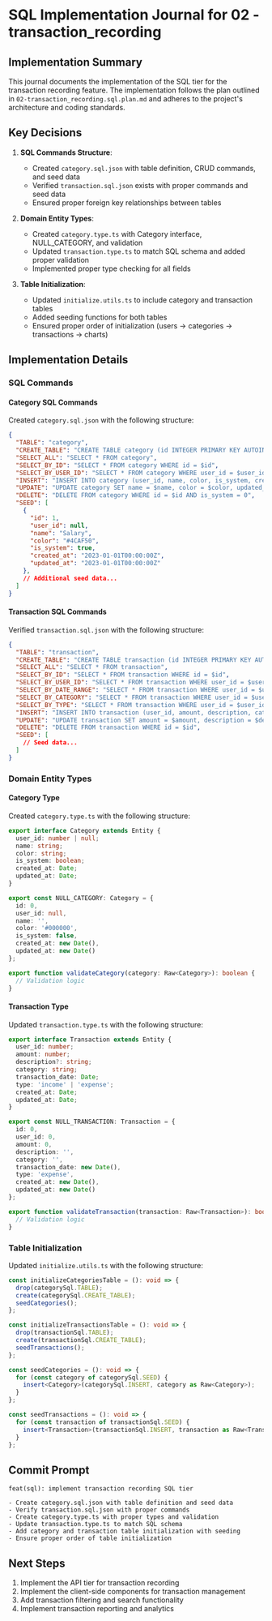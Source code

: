 # SQL Implementation Journal for 02 - transaction_recording

## Implementation Summary

This journal documents the implementation of the SQL tier for the transaction recording feature. The implementation follows the plan outlined in `02-transaction_recording.sql.plan.md` and adheres to the project's architecture and coding standards.

## Key Decisions

1. **SQL Commands Structure**:
   - Created `category.sql.json` with table definition, CRUD commands, and seed data
   - Verified `transaction.sql.json` exists with proper commands and seed data
   - Ensured proper foreign key relationships between tables

2. **Domain Entity Types**:
   - Created `category.type.ts` with Category interface, NULL_CATEGORY, and validation
   - Updated `transaction.type.ts` to match SQL schema and added proper validation
   - Implemented proper type checking for all fields

3. **Table Initialization**:
   - Updated `initialize.utils.ts` to include category and transaction tables
   - Added seeding functions for both tables
   - Ensured proper order of initialization (users → categories → transactions → charts)

## Implementation Details

### SQL Commands

#### Category SQL Commands

Created `category.sql.json` with the following structure:

```json
{
  "TABLE": "category",
  "CREATE_TABLE": "CREATE TABLE category (id INTEGER PRIMARY KEY AUTOINCREMENT, user_id INTEGER, name TEXT NOT NULL, color TEXT NOT NULL, is_system BOOLEAN NOT NULL DEFAULT 0, created_at DATETIME, updated_at DATETIME, FOREIGN KEY (user_id) REFERENCES user(id))",
  "SELECT_ALL": "SELECT * FROM category",
  "SELECT_BY_ID": "SELECT * FROM category WHERE id = $id",
  "SELECT_BY_USER_ID": "SELECT * FROM category WHERE user_id = $user_id OR is_system = 1",
  "INSERT": "INSERT INTO category (user_id, name, color, is_system, created_at, updated_at) VALUES ($user_id, $name, $color, $is_system, $created_at, $updated_at)",
  "UPDATE": "UPDATE category SET name = $name, color = $color, updated_at = $updated_at WHERE id = $id",
  "DELETE": "DELETE FROM category WHERE id = $id AND is_system = 0",
  "SEED": [
    {
      "id": 1,
      "user_id": null,
      "name": "Salary",
      "color": "#4CAF50",
      "is_system": true,
      "created_at": "2023-01-01T00:00:00Z",
      "updated_at": "2023-01-01T00:00:00Z"
    },
    // Additional seed data...
  ]
}
```

#### Transaction SQL Commands

Verified `transaction.sql.json` with the following structure:

```json
{
  "TABLE": "transaction",
  "CREATE_TABLE": "CREATE TABLE transaction (id INTEGER PRIMARY KEY AUTOINCREMENT, user_id INTEGER NOT NULL, amount DECIMAL(10,2) NOT NULL, description TEXT, category TEXT, transaction_date DATE NOT NULL, type TEXT NOT NULL, created_at DATETIME, updated_at DATETIME, FOREIGN KEY (user_id) REFERENCES user(id))",
  "SELECT_ALL": "SELECT * FROM transaction",
  "SELECT_BY_ID": "SELECT * FROM transaction WHERE id = $id",
  "SELECT_BY_USER_ID": "SELECT * FROM transaction WHERE user_id = $user_id",
  "SELECT_BY_DATE_RANGE": "SELECT * FROM transaction WHERE user_id = $user_id AND transaction_date BETWEEN $start_date AND $end_date",
  "SELECT_BY_CATEGORY": "SELECT * FROM transaction WHERE user_id = $user_id AND category = $category",
  "SELECT_BY_TYPE": "SELECT * FROM transaction WHERE user_id = $user_id AND type = $type",
  "INSERT": "INSERT INTO transaction (user_id, amount, description, category, transaction_date, type, created_at, updated_at) VALUES ($user_id, $amount, $description, $category, $transaction_date, $type, $created_at, $updated_at)",
  "UPDATE": "UPDATE transaction SET amount = $amount, description = $description, category = $category, transaction_date = $transaction_date, type = $type, updated_at = $updated_at WHERE id = $id",
  "DELETE": "DELETE FROM transaction WHERE id = $id",
  "SEED": [
    // Seed data...
  ]
}
```

### Domain Entity Types

#### Category Type

Created `category.type.ts` with the following structure:

```typescript
export interface Category extends Entity {
  user_id: number | null;
  name: string;
  color: string;
  is_system: boolean;
  created_at: Date;
  updated_at: Date;
}

export const NULL_CATEGORY: Category = {
  id: 0,
  user_id: null,
  name: '',
  color: '#000000',
  is_system: false,
  created_at: new Date(),
  updated_at: new Date()
};

export function validateCategory(category: Raw<Category>): boolean {
  // Validation logic
}
```

#### Transaction Type

Updated `transaction.type.ts` with the following structure:

```typescript
export interface Transaction extends Entity {
  user_id: number;
  amount: number;
  description?: string;
  category: string;
  transaction_date: Date;
  type: 'income' | 'expense';
  created_at: Date;
  updated_at: Date;
}

export const NULL_TRANSACTION: Transaction = {
  id: 0,
  user_id: 0,
  amount: 0,
  description: '',
  category: '',
  transaction_date: new Date(),
  type: 'expense',
  created_at: new Date(),
  updated_at: new Date()
};

export function validateTransaction(transaction: Raw<Transaction>): boolean {
  // Validation logic
}
```

### Table Initialization

Updated `initialize.utils.ts` with the following structure:

```typescript
const initializeCategoriesTable = (): void => {
  drop(categorySql.TABLE);
  create(categorySql.CREATE_TABLE);
  seedCategories();
};

const initializeTransactionsTable = (): void => {
  drop(transactionSql.TABLE);
  create(transactionSql.CREATE_TABLE);
  seedTransactions();
};

const seedCategories = (): void => {
  for (const category of categorySql.SEED) {
    insert<Category>(categorySql.INSERT, category as Raw<Category>);
  }
};

const seedTransactions = (): void => {
  for (const transaction of transactionSql.SEED) {
    insert<Transaction>(transactionSql.INSERT, transaction as Raw<Transaction>);
  }
};
```

## Commit Prompt

```
feat(sql): implement transaction recording SQL tier

- Create category.sql.json with table definition and seed data
- Verify transaction.sql.json with proper commands
- Create category.type.ts with proper types and validation
- Update transaction.type.ts to match SQL schema
- Add category and transaction table initialization with seeding
- Ensure proper order of table initialization
```

## Next Steps

1. Implement the API tier for transaction recording
2. Implement the client-side components for transaction management
3. Add transaction filtering and search functionality
4. Implement transaction reporting and analytics 